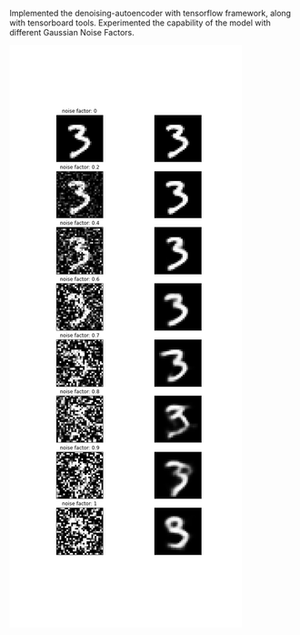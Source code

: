 Implemented the denoising-autoencoder with tensorflow framework, along with tensorboard tools.
Experimented the capability of the model with different Gaussian Noise Factors.

![image info](result.png)

